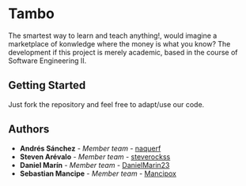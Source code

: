 # Tambo

The smartest way to learn and teach anything!, would imagine a marketplace of konwledge where the money is what you know?
The development if this project is merely academic, based in the course of Software Engineering II.

## Getting Started

Just fork the repository and feel free to adapt/use our code.

## Authors

* **Andrés Sánchez** - *Member team* - [naquerf](https://github.com/naquerf)
* **Steven Arévalo** - *Member team* - [steverockss](https://github.com/steverockss)
* **Daniel Marín** - *Member team* - [DanielMarin23](https://github.com/DanielMarin23)
* **Sebastian Mancipe** - *Member team* - [Mancipox](https://github.com/Mancipox)


